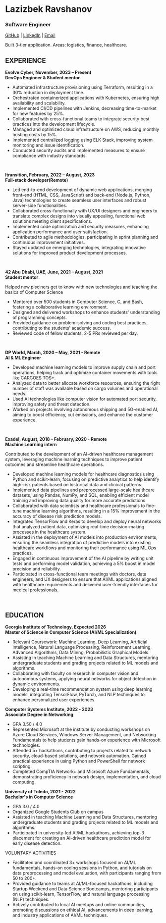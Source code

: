 # Lazizbek Ravshanov
### Software Engineer
[GitHub](https://github.com/lazizbekravshanov) | [LinkedIn](http://www.linkedin.com/in/lazizbekravshanov) | [Email](mailto:bruneluni23@gmail.com)

Built 3-tier application. Areas: logistics, finance, healthcare.

EXPERIENCE
-
**Evolve Cyber, November, 2023 – Present <br>
DevOps Engineer & Student mentor**

- Automated infrastructure provisioning using Terraform, resulting in a 30% reduction in deployment time.
- Orchestrated containerized applications with Kubernetes, ensuring high availability and scalability.
- Implemented CI/CD pipelines with Jenkins, decreasing time-to-market for new features by 25%.
- Collaborated with cross-functional teams to integrate security best practices into the development lifecycle.
- Managed and optimized cloud infrastructure on AWS, reducing monthly hosting costs by 15%.
- Implemented centralized logging using ELK Stack, improving system monitoring and issue identification.
- Conducted security audits and implemented measures to ensure compliance with industry standards.


<br>

**Itransition, February, 2022 – August, 2023 <br>
Full-stack developer(Remote)**

- Led end-to-end development of dynamic web applications, merging front-end (HTML, CSS, JavaScript) and back-end (Node.js, Python, Java) technologies to create seamless user interfaces and robust server-side functionalities.
- Collaborated cross-functionally with UX/UI designers and engineers to translate complex designs into visually appealing, functional web solutions meeting client specifications.
- Implemented code optimization and security measures, enhancing application performance and user satisfaction.
- Contributed to agile methodologies, participating in sprint planning and continuous improvement initiatives.
- Stayed updated on emerging technologies, integrating innovative solutions for improved product development processes.


<br>

**42 Abu Dhabi, UAE, June, 2021 – August, 2021 <br>
Student mentor**

Helped new pisciners get to know with new technologies and teaching the basics of Computer Science

- Mentored over 500 students in Computer Science, C, and Bash, fostering a collaborative learning environment.
- Designed and delivered workshops to enhance students' understanding of programming concepts.
- Provided guidance on problem-solving and coding best practices, contributing to the students' academic success.
- Reviewed code of fellow students. 2-5 PRs reviewed per day.

<br>

**DP World, March, 2020 – May, 2021 - Remote<br>
AI & ML Engineer**

- Developed machine learning models to improve supply chain and port operations, helping track and optimize container movements with tools like CARGOES TOS+.
- Analyzed data to better allocate workforce resources, ensuring the right number of staff was available based on cargo volumes and operational needs.
- Used AI technologies like computer vision for automated port security, improving safety and threat detection.
- Worked on projects involving autonomous shipping and 5G-enabled AI, aiming to boost efficiency, cut emissions, and enhance the customer experience.

<br>

**Exadel, August, 2018 – February, 2020 - Remote <br>
Machine Learning intern**

Contributed to the development of an AI-driven healthcare management system, leveraging machine learning techniques to improve patient outcomes and streamline healthcare operations.

- Developed machine learning models for healthcare diagnostics using Python and scikit-learn, focusing on predictive analytics to help identify high-risk patients based on historical data and clinical patterns.
- Implemented data pipelines and preprocessed large-scale healthcare datasets, using Pandas, NumPy, and SQL, enabling efficient model training and improving data quality for more accurate predictions.
- Collaborated with data scientists and healthcare professionals to fine-tune machine learning algorithms, resulting in a 15% improvement in the accuracy of disease risk prediction models.
- Integrated TensorFlow and Keras to develop and deploy neural networks that analyzed patient data, optimizing real-time decision-making processes in the healthcare system.
- Assisted in the deployment of AI models into production environments, ensuring the seamless integration of predictive models into existing healthcare workflows and monitoring their performance using ML Ops practices.
- Engaged in continuous improvement of the AI pipeline by writing unit tests and performing model validation, achieving a 5% boost in model precision and reliability.
- Participated in cross-functional team meetings with doctors, data engineers, and UX designers to ensure that AI/ML applications aligned with healthcare requirements and delivered user-friendly interfaces for medical professionals.

<br>

EDUCATION
- 
**Georgia Institute of Technology, Expected 2026<br>
Master of Science in Computer Science (AI/ML Specialization)**

 - Relevant Coursework: Machine Learning, Deep Learning, Artificial Intelligence, Natural Language Processing, Reinforcement Learning, Advanced Algorithms, Data Mining, Probabilistic Graphical Models.
 - Assisting in teaching Machine Learning and Data Structures, mentoring undergraduate students and grading projects related to ML models and algorithms.
 - Collaborating with faculty on research in computer vision and autonomous systems, applying neural networks for object detection in dynamic environments.
 - Developing a real-time recommendation system using deep learning models, integrating TensorFlow, PyTorch, and NLP techniques to enhance personalized user experiences.

**Computer Systems Institute, 2022 - 2023 <br>
Associate Degree in Networking**

 - GPA 3.50 / 4.0
 - Represented Microsoft at the institute by conducting workshops on Azure Cloud Services, Windows Server Management, and Networking Fundamentals to help students gain hands-on experience with Microsoft technologies.
 - Attended 5+ hackathons, contributing to projects related to network security, cloud-based solutions, and network automation. Gained practical experience in using Python and PowerShell for network scripting.
 - Completed CompTIA Network+ and Microsoft Azure Fundamentals, demonstrating proficiency in network design, implementation, and cloud computing.

**University of Toledo, 2021 - 2022 <br>
Bachelor's in Computer Science**

 - GPA 3.0 / 4.0
 - Organized Google Students Club on campus
 - Assisted in teaching Machine Learning and Data Structures, mentoring undergraduate students and grading projects related to ML models and algorithms.
 - Participated in university-led AI/ML hackathons, achieving top-3 placement for creating an AI-driven healthcare prediction model for early disease detection.

VOLUNTARY ACTIVITIES
- Facilitated and coordinated 3+ workshops focused on AI/ML fundamentals, hands-on coding sessions in Python, and tutorials on data preprocessing and model evaluation, with participants ranging from 50 to 200+.
- Provided guidance to teams at AI/ML-focused hackathons, including Startup Weekend and Data Science Bootcamps, mentoring participants on using scikit-learn, TensorFlow, and natural language processing (NLP) techniques.
- Actively contributed to local AI meetups and online communities, promoting discussions on ethical AI, advancements in deep learning, and industry applications of AI/ML techniques.
